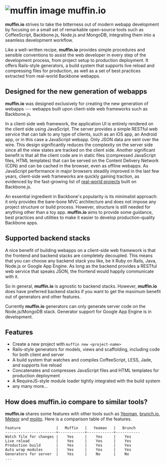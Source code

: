 # ![muffin image](https://secure.gravatar.com/avatar/e422d31c03da8d8db685dde4a350eb3d?s=60) muffin.io

**muffin.io** strives to take the bitterness out of modern webapp development by focusing on a small set of remarkable open-source tools such as CoffeeScript, Backbone.js, Node.js and MongoDB, integrating them into a seamless development workflow.

Like a well-written recipe, **muffin.io** provides simple procedures and sensible conventions to assist the web developer in every step of the development process, from project setup to production deployment. It offers Rails-style generators, a build system that supports live reload and compressing files for production, as well as a set of best practices extracted from real-world Backbone webapps.

## Designed for the new generation of webapps

**muffin.io** was designed exclusively for creating the new generation of webapps --- webapps built upon client-side web frameworks such as Backbone.js.

In a client-side web framework, the application UI is entirely rendered on the client side using JavaScript. The server provides a simple RESTful web service that can talk to any type of clients, such as an iOS app, an Android app, or in this case a JavaScript webapp. Only JSON data are sent over the wire. This design significantly reduces the complexity on the server side since all the view states are tracked on the client side. Another significant benefit is that all the client code are in static files (compressed JavaScript files, HTML templates) that can be served on the Content Delivery Network (CDN) and can be cached in the browser, even as offline webapps. As JavaScript performance in major browsers steadily improved in the last few years, client-side web frameworks are quickly gaining traction, as evidenced by the fast-growing list of [real-world projects](http://backbonejs.org/#examples) built on Backbone.js.

An essential ingredient in Backbone's popularity is its minimalist approach: it only provides the bare-bone MVC architecture and does not impose any project structure or build process. However, structure is still needed for anything other than a toy app. **muffin.io** aims to provide some guidance, best practices and utilities to make it easier to develop production-quality Backbone apps.

## Supported backend stacks

A nice benefit of building webapps on a client-side web framework is that the frontend and backend stacks are completely decoupled. This means that you can choose any backend stack you like, be it Ruby on Rails, Java, Node.js or Google App Engine. As long as the backend provides a RESTful web service that speaks JSON, the frontend would happily communicate with it.

So in general, **muffin.io** is agnostic to backend stacks. However, **muffin.io** does have preferred backend stacks if you want to get the maximum benefit out of generators and other features.

Currently **muffin.io** generators can only generate server code on the Node.js/MongoDB stack. Generator support for Google App Engine is in development.

## Features

* Create a new project with `muffin new <project-name>`
* Rails-style generators for models, views and scaffolding, including code for both client and server
* A build system that watches and compiles CoffeeScript, LESS, Jade, and supports live reload
* Concatenates and compresses JavaScript files and HTML templates for production deployment
* A RequireJS-style module loader tightly integrated with the build system
* any many more...

## How does muffin.io compare to similar tools?

**muffin.io** shares some features with other tools such as [Yeoman](http://yeoman.io), [brunch.io](http://brunch.io/), [Meteor](http://meteor.com/) and [mojito](http://developer.yahoo.com/cocktails/mojito/). Here is a comparison table of the features.


    Feature                |   Muffin   |   Yeoman   |   Brunch  
    -----------------------+------------+------------+-----------
    Watch file for changes |    Yes     |    Yes     |    Yes
    Live reload            |    Yes     |    Yes     |    Yes
    Production build       |    Yes     |    Yes     |    Yes
    Auto wrap modules      |    Yes     |    Yes     |    Yes
    Generators for server  |    Yes     |    No      |    No
    ...


